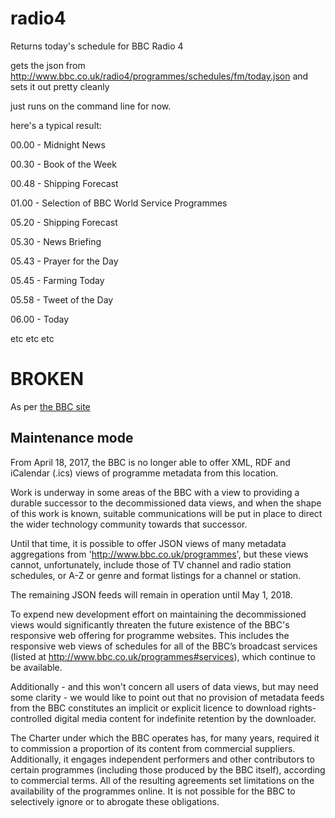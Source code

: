 # radio4
Returns today's schedule for BBC Radio 4

gets the json from http://www.bbc.co.uk/radio4/programmes/schedules/fm/today.json
and sets it out pretty cleanly

just runs on the command line for now.


here's a typical result:

00.00 - Midnight News

00.30 - Book of the Week

00.48 - Shipping Forecast

01.00 - Selection of BBC World Service Programmes

05.20 - Shipping Forecast

05.30 - News Briefing

05.43 - Prayer for the Day

05.45 - Farming Today

05.58 - Tweet of the Day

06.00 - Today

etc etc etc 


# BROKEN

As per [the BBC site](http://www.bbc.co.uk/radio4/programmes/schedules/fm/today.json)

## Maintenance mode

From April 18, 2017, the BBC is no longer able to offer XML, RDF and iCalendar (.ics) views of programme metadata from this location.

Work is underway in some areas of the BBC with a view to providing a durable successor to the decommissioned data views, and when the shape of this work is known, suitable communications will be put in place to direct the wider technology community towards that successor.

Until that time, it is possible to offer JSON views of many metadata aggregations from 'http://www.bbc.co.uk/programmes', but these views cannot, unfortunately, include those of TV channel and radio station schedules, or A-Z or genre and format listings for a channel or station.

The remaining JSON feeds will remain in operation until May 1, 2018.

To expend new development effort on maintaining the decommissioned views would significantly threaten the future existence of the BBC's responsive web offering for programme websites. This includes the responsive web views of schedules for all of the BBC’s broadcast services (listed at http://www.bbc.co.uk/programmes#services), which continue to be available.

Additionally - and this won't concern all users of data views, but may need some clarity - we would like to point out that no provision of metadata feeds from the BBC constitutes an implicit or explicit licence to download rights-controlled digital media content for indefinite retention by the downloader.

The Charter under which the BBC operates has, for many years, required it to commission a proportion of its content from commercial suppliers. Additionally, it engages independent performers and other contributors to certain programmes (including those produced by the BBC itself), according to commercial terms. All of the resulting agreements set limitations on the availability of the programmes online. It is not possible for the BBC to selectively ignore or to abrogate these obligations.
